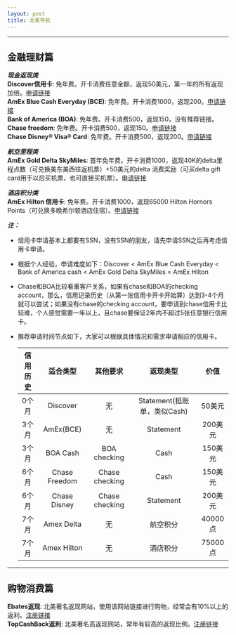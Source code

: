 ```yaml
---
layout: post
title: 北美导航
---
```


---

金融理财篇
-----

***现金返现类***  
**Discover信用卡**: 免年费。开卡消费任意金额，返现50美元，第一年的所有返现加倍。[申请链接][1]  
**AmEx Blue Cash Everyday (BCE)**: 免年费。开卡消费1000，返现200。[申请链接][2]   
**Bank of America (BOA)**: 免年费。开卡消费500，返现150，没有推荐链接。   
**Chase freedom**: 免年费。开卡消费500，返现150。[申请链接][3]   
**Chase Disney® Visa® Card**: 免年费。开卡消费500，返现200。[申请链接][4]   
  
***航空里程类***  
**AmEx Gold Delta SkyMiles**: 首年免年费。开卡消费1000，返现40K的delta里程点数（可兑换美东美西往返机票）+50美元的delta 消费奖励（可买delta gift card用于以后买机票，也可直接买机票）。[申请链接][5]   
  
***酒店积分类***  
**AmEx Hilton 信用卡**: 免年费。开卡消费1000，返现65000 Hilton Hornors Points（可兑换多晚希尔顿酒店住宿）。[申请链接][6]  

***注：***
* 信用卡申请基本上都要有SSN，没有SSN的朋友，请先申请SSN之后再考虑信用卡申请。  
* 根据个人经验，申请难度如下：Discover < AmEx Blue Cash Everyday < Bank of America cash < AmEx Gold Delta SkyMiles = AmEx Hilton  
* Chase和BOA比较看重客户关系，如果有chase和BOA的checking account，那么，信用记录历史（从第一张信用卡开卡开始算）达到3-4个月就可以尝试；如果没有chase的checking account，要申请到chase信用卡比较难，个人感觉需要一年以上，且chase要保证2年内不超过5张任意银行信用卡。  
* 推荐申请时间节点如下，大家可以根据具体情况和需求申请相应的信用卡。  
  
  |信用历史|适合类型|其他要求|返现类型|价值|
  | :-: | :-: | :-: | :-: | :-: |
  |0个月|Discover|无|Statement(抵账单，类似Cash)|50美元|
  |3个月|AmEx(BCE)|无|Statement|200美元|
  |3个月|BOA Cash|BOA checking|Cash|150美元|
  |6个月|Chase Freedom|Chase checking|Cash|150美元|
  |6个月|Chase Disney|Chase checking|Statement|200美元|
  |7个月|Amex Delta|无|航空积分|40000点|
  |7个月|Amex Hilton|无|酒店积分|75000点|


---

购物消费篇
-----
**Ebates返现**: 北美著名返现网站，使用该网站链接进行购物，经常会有10%以上的返利。[注册链接][7]  
**TopCashBack返利**: 北美著名高返现网站，常年有较高的返现比例。[注册链接][8]





  [1]: https://refer.discover.com/s/32o7u
  [2]: http://refer.amex.us/MENGHLOXux?XLINK=MYCP
  [3]: https://www.referyourchasecard.com/2/UDUG3W8CER
  [4]: https://www.referyourchasecard.com/200/Y4KESEE38Z
  [5]: http://refer.amex.us/MENGHL0YVF?XLINK=MYCP
  [6]: http://refer.amex.us/MENGHLUEcK?XLINK=MYCP
  [7]: https://www.ebates.com/r/LIUMEN56?eeid=28187
  [8]: https://www.topcashback.com/ref/member1111691236436

